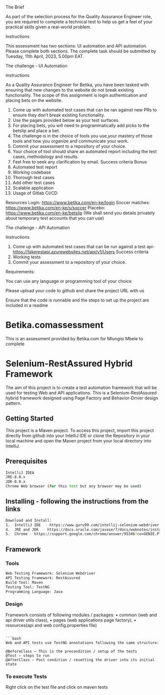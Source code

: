 The Brief

As part of the selection process for the Quality Assurance Engineer role, you are required to complete a technical test to help us get a feel of your practical skills given a real-world problem.

Instructions

This assessment has two sections: UI automation and API automation. Please complete both sections. The complete task should be submitted by Tuesday, 11th April, 2023, 5.00pm EAT.

The challenge - UI Automation

Instructions

As a Quality Assurance Engineer for Betika, you have been tasked with ensuring that new changes to the
website do not break existing functionality. The scope of this assignment is login authentication and
placing bets on the website.
1. Come up with automated test cases that can be ran against new PRs to ensure they don’t break
   existing functionality.
2. Use the pages provided below as your test surfaces.
3. For placing bets, you will need to programmatically add picks to the betslip and place a bet.
4. The challenge is in the choice of tools you use,your mastery of those tools and how you organize and
   communicate your work.
5. Commit your assessment to a repository of your choice.
6. Your choice of tool should share an automated report including the test cases, methodology and
   results.
7. Feel free to seek any clarification by email.
   Success criteria
   Bonus
1. Automated test report
2. Working codebase
3. Thorough test cases
1. Add other test cases
2. Scalable application
3. Usage of Gitlab CI/CD

Resources
Login: https://www.betika.com/en-ke/login
Soccer matches: https://www.betika.com/en-ke/s/soccer 
Placebo: https://www.betika.com/en-ke/betslip
(We shall send you details privately about temporary test accounts that you can use)

The challenge - API Automation

Instructions

1. Come up with automated test cases that can be run against a test api-
   https://fakerestapi.azurewebsites.net/api/v1/Users
   Success criteria
2. Working tests
3. Commit your assessment to a repository of your choice.
 

Requirements:

You can use any language or programming tool of your choice

Please upload your code to github and share the project URL with us

Ensure that the code is runnable and the steps to set up the project are included in a readme

# Betika.comassessment
This is an assessment provided by Betika.com for Mlungisi Mbele to complete

# Selenium-RestAssured Hybrid Framework

The aim of this project is to create a test automation framework that will be used for testing Web and API applications. This is a Selenium-RestAssured hybrid framework designed using Page Factory and Behavior-Driver design pattern.

## Getting Started

This project is a Maven project. To access this project, import this project directly from github into your IntelliJ IDE or clone the Repository in your local machine and open the Maven project from your local directory into IntelliJ.

## Prerequisites

```bash
IntelliJ IDEA
JRE-8.0.x
JDK-8.0.x
Chrome Web browser (for this test but any browser may be used)

```

## Installing - following the instructions from the links
```bash
Download and Install:
1.	IntelliJ IDE  - https://www.guru99.com/intellij-selenium-webdriver.html#2
4.	JRE and JDK  - https://docs.oracle.com/javase/7/docs/webnotes/install
5.	Chrome - https://support.google.com/chrome/answer/95346?co=GENIE.Platform%3DDesktop&hl=en-GB
```

## Framework
### Tools
```bash
Web Testing Framework: Selenium Webdriver
API Testing Framework: RestAssured
Build Tool: Maven
Testing Tool: TestNG
Programming Language: Java
```

### Design
Framework consists of following modules / packages:
•	common (web and api driver utils class), 
•	pages (web applications page factory), 
•	resources(api and web config.properties file)

```

```bash
Web and API tests use TestNG annotations following the same structure:

@BeforeClass – This is the precondition / setup of the tests
@Test – steps to run
@AfterClass – Post condition / resetting the driver into its initial state 

```

### To execute Tests

Right click on the test file and click on maven tests

